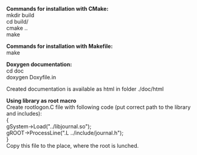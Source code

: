 **Commands for installation with CMake:**  
mkdir build  
cd  build/  
cmake ..  
make  

**Commands for installation with Makefile:**  
make  

**Doxygen documentation:**  
cd doc  
doxygen Doxyfile.in  

Created documentation is available as html in folder ./doc/html  


**Using library as root macro**  
Create rootlogon.C file with following code (put correct path to the library and includes):  
{  
	gSystem->Load("../libjournal.so");  
	gROOT->ProcessLine(".L ../include/journal.h");  
}  
Copy this file to the place, where the root is lunched.  

